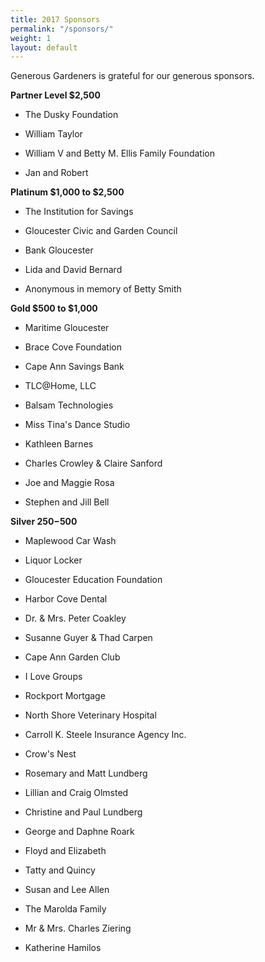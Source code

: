 ```yaml
---
title: 2017 Sponsors
permalink: "/sponsors/"
weight: 1
layout: default
---
```


Generous Gardeners is grateful for our generous sponsors.

**Partner Level $2,500**

* The Dusky Foundation

* William Taylor

* William V and Betty M. Ellis Family Foundation

* Jan and Robert

**Platinum $1,000 to $2,500**

* The Institution for Savings

* Gloucester Civic and Garden Council

* Bank Gloucester

* Lida and David Bernard

* Anonymous in memory of Betty Smith

**Gold $500 to $1,000**

* Maritime Gloucester

* Brace Cove Foundation

* Cape Ann Savings Bank

* TLC@Home, LLC

* Balsam Technologies

* Miss Tina's Dance Studio

* Kathleen Barnes

* Charles Crowley & Claire Sanford

* Joe and Maggie Rosa

* Stephen and Jill Bell

**Silver $250-$500**

* Maplewood Car Wash

* Liquor Locker

* Gloucester Education Foundation

* Harbor Cove Dental

* Dr. & Mrs. Peter Coakley

* Susanne Guyer & Thad Carpen

* Cape Ann Garden Club

* I Love Groups

* Rockport Mortgage

* North Shore Veterinary Hospital

* Carroll K. Steele Insurance Agency Inc.

* Crow's Nest

* Rosemary and Matt Lundberg

* Lillian and Craig Olmsted

* Christine and Paul Lundberg

* George and Daphne Roark

* Floyd and Elizabeth

* Tatty  and Quincy

* Susan and Lee Allen

* The Marolda Family

* Mr & Mrs. Charles Ziering

* Katherine Hamilos
